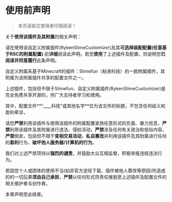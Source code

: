 # 使用前声明

>本页请各位使用者仔细阅读！

关于**使用该插件及其附属**的相关声明：  

请在使用该自定义附属插件(RykenSlimeCustomizer)及其**可选择装配配置(任意基于RSC的附属配置)** 前**详细**阅读此声明，若您**使用**了上述插件及配置，则说明您**已阅读并同意履行**此条声明。  

自定义附属系基于Minecraft的插件：Slimefun（粘液科技）的一款附属插件，其附属为该附属插件共享的配置文件之一。  

上述插件，包括但不限于Slimefun、自定义附属插件(RykenSlimeCustomizer)是完全免费共享开源的，供广大支持者学习和使用。  

其中，配置文件**“____科技”或其他名字**仅为该文件的标题，不包含任何歧义和盈利牵涉，  

请您**严禁**利用该插件与使用该插件的附属配置宣扬任意形式的负面、暴力信息，**严禁**利用该插件及其附属进行违法、侵权活动，**严禁**涉及任何有关政治和低俗内容，**严禁**倒卖，包括但不限于**变相交易活动**，**私自篡改**并利用该插件及其附属进行任何的**盈利**行为、**破坏他人服务器/计算机的行为**。  

我们对上述严禁项持以**强烈的谴责**，并鼓励大众互相监督，积极举报违规违法行为。  

若因您个人或团体的使用不当(如非官方途径下载、插件被他人篡改等原因)所造成的的一切后果**须由自己承担**，**严禁**以任何形式将责任推脱至上述插件及配置文件的相关维护者与创作者。  

本章声明至此结束。  
